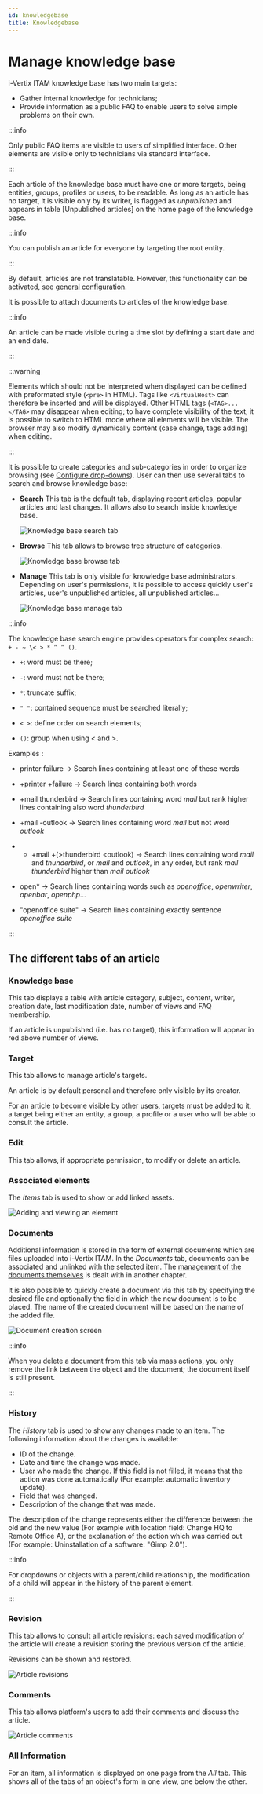 ```yaml
---
id: knowledgebase
title: Knowledgebase
---
```


# Manage knowledge base

i-Vertix ITAM knowledge base has two main targets:

- Gather internal knowledge for technicians;
- Provide information as a public FAQ to enable users to solve simple
  problems on their own.

:::info

Only public FAQ items are visible to users of simplified interface.
Other elements are visible only to technicians via standard interface.

:::

Each article of the knowledge base must have one or more targets, being
entities, groups, profiles or users, to be readable. As long as an
article has no target, it is visible only by its writer, is flagged as
*unpublished* and appears in table [Unpublished
articles] on the home page of the knowledge base.

:::info

You can publish an article for everyone by targeting the root entity.

:::

By default, articles are not translatable. However, this functionality
can be activated, see
[general configuration](../../modules/configuration/general/general_configuration).

It is possible to attach documents to articles of the knowledge base.

:::info

An article can be made visible during a time slot by defining a start
date and an end date.

:::

:::warning

Elements which should not be interpreted when displayed can be defined
with preformated style (`<pre>` in HTML). Tags like `<VirtualHost>`
can therefore be inserted and will be displayed. Other HTML tags
(`<TAG>...</TAG>` may disappear when editing; to have complete
visibility of the text, it is possible to switch to HTML mode where
all elements will be visible. The browser may also modify dynamically
content (case change, tags adding) when editing.

:::

It is possible to create categories and sub-categories in order to
organize browsing (see
[Configure drop-downs](../../modules/configuration/dropdowns/index.md)). User can then use several tabs to search and browse
knowledge base:

- **Search** This tab is the default tab, displaying recent articles,
  popular articles and last changes. It allows also to search inside
  knowledge base.

  ![Knowledge base search tab](../../assets/modules/tools/images/research-knowledgebase.png)

- **Browse** This tab allows to browse tree structure of categories.

  ![Knowledge base browse tab](../../assets/modules/tools/images/browse-knowledgebase.png)

- **Manage** This tab is only visible for knowledge base administrators.
  Depending on user's permissions, it is possible to access quickly
  user's articles, user's unpublished articles, all unpublished
  articles...

  ![Knowledge base manage tab](../../assets/modules/tools/images/manage-knowledgebase.png)

:::info

The knowledge base search engine provides operators for complex
search: `+ - ~ \< > * ” ” ()`.

- `+`: word must be there;

- `-`: word must not be there;

- `*`: truncate suffix;

- `" "`: contained sequence must be searched literally;

- `< >`: define order on search elements;

- `()`: group when using \< and \>.

Examples :

- printer failure
-> Search lines containing at least one of these words

- +printer +failure
-> Search lines containing both words

- +mail thunderbird
-> Search lines containing word *mail* but rank higher lines containing also word *thunderbird*

- +mail -outlook
-> Search lines containing word *mail* but not word *outlook*

- * +mail +(>thunderbird \<outlook)
-> Search lines containing word *mail* and *thunderbird*, or *mail* and *outlook*, in any order, but rank *mail thunderbird* higher than *mail outlook*

- open*
-> Search lines containing words such as *openoffice*, *openwriter*, *openbar*, *openphp*...

- "openoffice suite"
-> Search lines containing exactly sentence *openoffice suite*

:::

## The different tabs of an article

### Knowledge base

This tab displays a table with article category, subject, content,
writer, creation date, last modification date, number of views and FAQ
membership.

If an article is unpublished (i.e. has no target), this information will
appear in red above number of views.

### Target

This tab allows to manage article's targets.

An article is by default personal and therefore only visible by its
creator.

For an article to become visible by other users, targets must be added
to it, a target being either an entity, a group, a profile or a user who
will be able to consult the article.

### Edit

This tab allows, if appropriate permission, to modify or delete an
article.

### Associated elements

The *Items* tab is used to show or add linked assets.

![Adding and viewing an element](../../assets/modules/tabs/images/elements.png)

### Documents

Additional information is stored in the form of external documents which
are files uploaded into i-Vertix ITAM. In the *Documents* tab, documents can be
associated and unlinked with the selected item. The
[management of the documents themselves](../../modules/management/documents) is dealt with in another chapter.

It is also possible to quickly create a document via this tab by
specifying the desired file and optionally the field in which the new
document is to be placed. The name of the created document will be based
on the name of the added file.

![Document creation screen](../../assets/modules/tabs/images/documents.png)

:::info

When you delete a document from this tab via mass actions, you only
remove the link between the object and the document; the document
itself is still present.

:::

### History

The *History* tab is used to show any changes made to an item. The
following information about the changes is available:

- ID of the change.
- Date and time the change was made.
- User who made the change. If this field is not filled, it means that
  the action was done automatically (For example: automatic inventory
  update).
- Field that was changed.
- Description of the change that was made.

The description of the change represents either the difference between
the old and the new value (For example with location field: Change HQ to
Remote Office A), or the explanation of the action which was carried out
(For example: Uninstallation of a software: "Gimp 2.0").

:::info

For dropdowns or objects with a parent/child relationship, the
modification of a child will appear in the history of the parent
element.

:::

### Revision

This tab allows to consult all article revisions: each saved
modification of the article will create a revision storing the previous
version of the article.

Revisions can be shown and restored.

![Article revisions](../../assets/modules/tools/images/revisions-knowledgebase.png)

### Comments

This tab allows platform's users to add their comments and discuss the
article.

![Article comments](../../assets/modules/tools/images/comments-knowledgebase.png)

### All Information

For an item, all information is displayed on one page from the *All*
tab. This shows all of the tabs of an object's form in one view, one
below the other.
